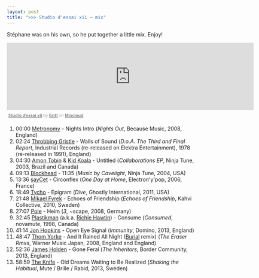 ```yaml
---
layout: post
title: ">>> Studio d'essai xii – mix"
---
```


Stéphane was on his own, so he put together a little mix. Enjoy!

<iframe src="https://www.mixcloud.com/widget/iframe/?embed_type=widget_standard&amp;embed_uuid=7c28edb8-80b7-4727-8ad9-12ac89cd106d&amp;feed=https%3A%2F%2Fwww.mixcloud.com%2FGNTL%2Fstudio-dessai-xii%2F&amp;hide_cover=1&amp;hide_tracklist=1&amp;replace=0" frameborder="0" height="180" width="660"></iframe><div style="clear: both; height: 3px; width: 652px;"></div><p style="display: block; font-size: 11px; font-family: &quot;Open Sans&quot;,Helvetica,Arial,sans-serif; margin: 0px; padding: 3px 4px; color: rgb(153, 153, 153); width: 652px;"><a href="https://www.mixcloud.com/GNTL/studio-dessai-xii/?utm_source=widget&amp;utm_medium=web&amp;utm_campaign=base_links&amp;utm_term=resource_link" target="_blank" style="color:#808080; font-weight:bold;">Studio d'essai xii</a><span> by </span><a href="https://www.mixcloud.com/GNTL/?utm_source=widget&amp;utm_medium=web&amp;utm_campaign=base_links&amp;utm_term=profile_link" target="_blank" style="color:#808080; font-weight:bold;">Gntl</a><span> on </span><a href="https://www.mixcloud.com/?utm_source=widget&amp;utm_medium=web&amp;utm_campaign=base_links&amp;utm_term=homepage_link" target="_blank" style="color:#808080; font-weight:bold;"> Mixcloud</a></p><div style="clear: both; height: 3px; width: 652px;"></div>

1. 00:00 [Metronomy](http://musicbrainz.org/artist/93eb7110-0bc9-4d3f-816b-4b52ef982ec8) - Nights Intro (_Nights Out_, Because Music, 2008, England)
2. 02:24 [Throbbing Gristle](http://musicbrainz.org/artist/e135d690-9c53-4333-8f11-98aec8c9f434) - Walls of Sound (_D.o.A. The Third and Final Report_, Industrial Records (re-released on Elektra Entertainment), 1978 (re-released in 1991), England)
3. 04:30 [Amon Tobin](http://musicbrainz.org/artist/630662ea-1c7d-4208-99fd-ba3afec20f0c) & [Kid Koala](http://musicbrainz.org/artist/6080c60a-6e87-44a6-a1e1-e5ff3a613818) - Untitled (_Collaborations EP_, Ninja Tune, 2003, Brazil and Canada)
4. 09:13 [Blockhead](http://musicbrainz.org/artist/3bd76ebe-c7dc-47bd-a8af-9e46d2a4f782) - 11:35 (_Music by Cavelight_, Ninja Tune, 2004, USA)
5. 13:36 [sayCet](http://musicbrainz.org/artist/1a7bd36d-0547-409d-83f2-2a815d55ddcd) - Circonflex (_One Day at Home_, Electron'y'pop, 2006, France)
6. 18:49 [Tycho](http://musicbrainz.org/artist/cbef45a9-7acb-4325-94c9-70081ac8d1b8) - Epigram (_Dive_, Ghostly International, 2011, USA)
7. 21:48 [Mikael Fyrek](http://musicbrainz.org/artist/b5456ecc-1375-4fa6-a24d-171068017705) - Echoes of Friendship (_Echoes of Friendship_, Kahvi Collective, 2010, Sweden)
8. 27:07 [Pole](http://musicbrainz.org/artist/ad957b43-9dc0-42e1-940c-19b21ec77f3a) - Heim (_3_, ~scape, 2008, Germany)
9. 32:45 [Plastikman](http://musicbrainz.org/artist/abee98f6-5239-4abf-bbe6-e1e2815a0dd6) (a.k.a. [Richie Hawtin](http://musicbrainz.org/artist/76da816f-ea05-4172-ad9e-ffb69c32199f)) - Consume (_Consumed_, novamute, 1998, Canada)
10. 41:14 [Jon Hopkins](http://musicbrainz.org/artist/0b0c25f4-f31c-46a5-a4fb-ccbf53d663bd) - Open Eye Signal (_Immunity_, Domino, 2013, England)
11. 48:47 [Thom Yorke](http://musicbrainz.org/artist/8ed2e0b3-aa4c-4e13-bec3-dc7393ed4d6b) - And It Rained All Night ([Burial](http://musicbrainz.org/artist/9ddce51c-2b75-4b3e-ac8c-1db09e7c89c6) remix) (_The Eraser Rmxs_, Warner Music Japan, 2008, England and England)
12. 52:36 [James Holden](http://musicbrainz.org/artist/7a269795-f85a-4717-8576-3f51265776cc) - Gone Feral (_The Inheritors_, Border Community, 2013, England)
13. 58:59 [The Knife](http://musicbrainz.org/artist/bf710b71-48e5-4e15-9bd6-96debb2e4e98) - Old Dreams Waiting to Be Realized (_Shaking the Habitual_, Mute / Brille / Rabid, 2013, Sweden)
